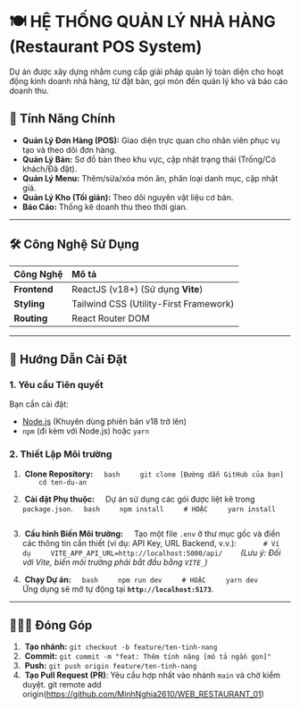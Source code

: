 # 🍽️ HỆ THỐNG QUẢN LÝ NHÀ HÀNG (Restaurant POS System)

Dự án được xây dựng nhằm cung cấp giải pháp quản lý toàn diện cho hoạt động kinh doanh nhà hàng, từ đặt bàn, gọi món đến quản lý kho và báo cáo doanh thu.

## 🚀 Tính Năng Chính
* **Quản Lý Đơn Hàng (POS):** Giao diện trực quan cho nhân viên phục vụ tạo và theo dõi đơn hàng.
* **Quản Lý Bàn:** Sơ đồ bàn theo khu vực, cập nhật trạng thái (Trống/Có khách/Đã đặt).
* **Quản Lý Menu:** Thêm/sửa/xóa món ăn, phân loại danh mục, cập nhật giá.
* **Quản Lý Kho (Tối giản):** Theo dõi nguyên vật liệu cơ bản.
* **Báo Cáo:** Thống kê doanh thu theo thời gian.

---

## 🛠️ Công Nghệ Sử Dụng

| Công Nghệ | Mô tả |
| :--- | :--- |
| **Frontend** | ReactJS (v18+) (Sử dụng **Vite**) |
| **Styling** | Tailwind CSS (Utility-First Framework) |
| **Routing** | React Router DOM |

---

## 📝 Hướng Dẫn Cài Đặt

### 1. Yêu cầu Tiên quyết
Bạn cần cài đặt:
* [Node.js](https://nodejs.org/) (Khuyên dùng phiên bản v18 trở lên)
* `npm` (đi kèm với Node.js) hoặc `yarn`

### 2. Thiết Lập Môi trường

1.  **Clone Repository:**
    ```bash
    git clone [Đường dẫn GitHub của bạn]
    cd ten-du-an
    ```

2.  **Cài đặt Phụ thuộc:**
    Dự án sử dụng các gói được liệt kê trong `package.json`.
    ```bash
    npm install
    # HOẶC
    yarn install
    ```

3.  **Cấu hình Biến Môi trường:**
    Tạo một file `.env` ở thư mục gốc và điền các thông tin cần thiết (ví dụ: API Key, URL Backend, v.v.):
    ```
    # Ví dụ
    VITE_APP_API_URL=http://localhost:5000/api/
    ```
    *(Lưu ý: Đối với Vite, biến môi trường phải bắt đầu bằng `VITE_`)*

4.  **Chạy Dự án:**
    ```bash
    npm run dev
    # HOẶC
    yarn dev
    ```
    Ứng dụng sẽ mở tự động tại **`http://localhost:5173`**.

---

## 🧑‍🤝‍🧑 Đóng Góp

1.  **Tạo nhánh:** `git checkout -b feature/ten-tinh-nang`
2.  **Commit:** `git commit -m "feat: Thêm tính năng [mô tả ngắn gọn]"`
3.  **Push:** `git push origin feature/ten-tinh-nang`
4.  **Tạo Pull Request (PR)**: Yêu cầu hợp nhất vào nhánh `main` và chờ kiểm duyệt.
git remote add origin(https://github.com/MinhNghia2610/WEB_RESTAURANT_01)